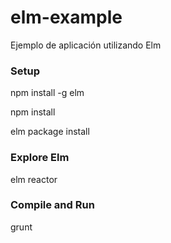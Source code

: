 # elm-example

Ejemplo de aplicación utilizando Elm

### Setup

npm install -g elm

npm install

elm package install

### Explore Elm
elm reactor

### Compile and Run
grunt
